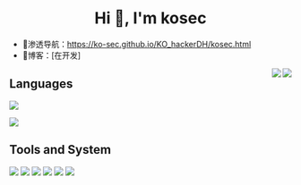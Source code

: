 <h1 align="center">Hi 👋, I'm kosec</h1>

- 📝渗透导航：https://ko-sec.github.io/KO_hackerDH/kosec.html
- 📄博客：[在开发]

<img align="right" src="https://github-readme-stats.vercel.app/api?username=ko-sec&hide_border=true&show_icons=true&theme=chartreuse-dark&count_private=true"/>
<img align="right" src="https://github-readme-stats.vercel.app/api/top-langs/?username=ko-sec&hide_border=true&theme=chartreuse-dark&layout=compact"/>

## Languages
<img  src="https://img.shields.io/badge/go-%2300ADD8.svg?style=for-the-badge&logo=go&logoColor=white"/></p>
<img  src="https://img.shields.io/badge/python-3670A0?style=for-the-badge&logo=python&logoColor=ffdd54"/></p>


## Tools and System
<img src="https://img.shields.io/badge/GoLand-0f0f0f?&style=for-the-badge&logo=goland&logoColor=white"/>
<img src="https://img.shields.io/badge/pycharm-143?style=for-the-badge&logo=pycharm&logoColor=black&color=black&labelColor=green"/>
<img src="https://img.shields.io/badge/IntelliJIDEA-000000.svg?style=for-the-badge&logo=intellij-idea&logoColor=white"/>
<img src="https://img.shields.io/badge/Kali-268BEE?style=for-the-badge&logo=kalilinux&logoColor=white"/>
<img src="https://img.shields.io/badge/Linux-FCC624?style=for-the-badge&logo=linux&logoColor=black"/>
<img src="https://img.shields.io/badge/Windows-0078D6?style=for-the-badge&logo=windows&logoColor=white"/>
